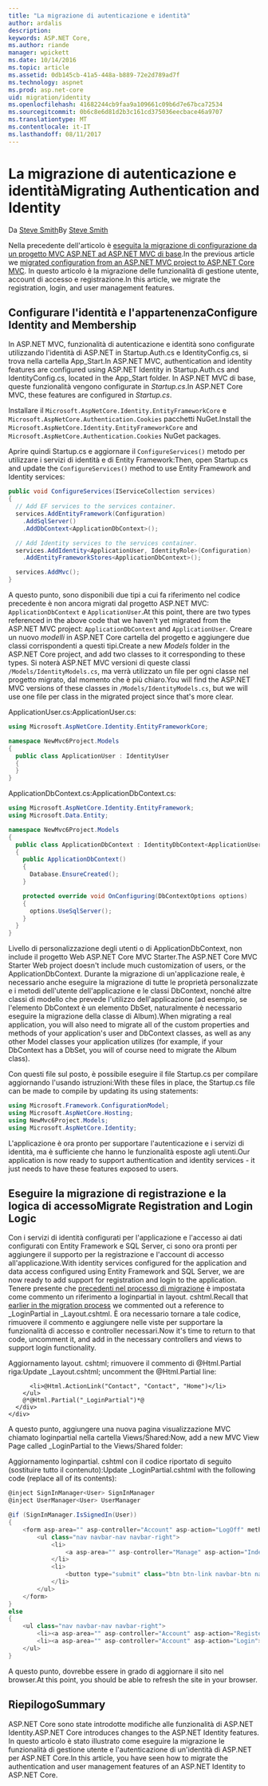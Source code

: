 ```yaml
---
title: "La migrazione di autenticazione e identità"
author: ardalis
description: 
keywords: ASP.NET Core,
ms.author: riande
manager: wpickett
ms.date: 10/14/2016
ms.topic: article
ms.assetid: 0db145cb-41a5-448a-b889-72e2d789ad7f
ms.technology: aspnet
ms.prod: asp.net-core
uid: migration/identity
ms.openlocfilehash: 41682244cb9faa9a109661c09b6d7e67bca72534
ms.sourcegitcommit: 0b6c8e6d81d2b3c161cd375036eecbace46a9707
ms.translationtype: MT
ms.contentlocale: it-IT
ms.lasthandoff: 08/11/2017
---
```

# <a name="migrating-authentication-and-identity"></a><span data-ttu-id="b682c-103">La migrazione di autenticazione e identità</span><span class="sxs-lookup"><span data-stu-id="b682c-103">Migrating Authentication and Identity</span></span>

<a name=migration-identity></a>

<span data-ttu-id="b682c-104">Da [Steve Smith](http://ardalis.com)</span><span class="sxs-lookup"><span data-stu-id="b682c-104">By [Steve Smith](http://ardalis.com)</span></span>

<span data-ttu-id="b682c-105">Nella precedente dell'articolo è [eseguita la migrazione di configurazione da un progetto MVC ASP.NET ad ASP.NET MVC di base](configuration.md).</span><span class="sxs-lookup"><span data-stu-id="b682c-105">In the previous article we [migrated configuration from an ASP.NET MVC project to ASP.NET Core MVC](configuration.md).</span></span> <span data-ttu-id="b682c-106">In questo articolo è la migrazione delle funzionalità di gestione utente, account di accesso e registrazione.</span><span class="sxs-lookup"><span data-stu-id="b682c-106">In this article, we migrate the registration, login, and user management features.</span></span>

## <a name="configure-identity-and-membership"></a><span data-ttu-id="b682c-107">Configurare l'identità e l'appartenenza</span><span class="sxs-lookup"><span data-stu-id="b682c-107">Configure Identity and Membership</span></span>

<span data-ttu-id="b682c-108">In ASP.NET MVC, funzionalità di autenticazione e identità sono configurate utilizzando l'identità di ASP.NET in Startup.Auth.cs e IdentityConfig.cs, si trova nella cartella App_Start.</span><span class="sxs-lookup"><span data-stu-id="b682c-108">In ASP.NET MVC, authentication and identity features are configured using ASP.NET Identity in Startup.Auth.cs and IdentityConfig.cs, located in the App_Start folder.</span></span> <span data-ttu-id="b682c-109">In ASP.NET MVC di base, queste funzionalità vengono configurate in *Startup.cs*.</span><span class="sxs-lookup"><span data-stu-id="b682c-109">In ASP.NET Core MVC, these features are configured in *Startup.cs*.</span></span>

<span data-ttu-id="b682c-110">Installare il `Microsoft.AspNetCore.Identity.EntityFrameworkCore` e `Microsoft.AspNetCore.Authentication.Cookies` pacchetti NuGet.</span><span class="sxs-lookup"><span data-stu-id="b682c-110">Install the `Microsoft.AspNetCore.Identity.EntityFrameworkCore` and `Microsoft.AspNetCore.Authentication.Cookies` NuGet packages.</span></span>

<span data-ttu-id="b682c-111">Aprire quindi Startup.cs e aggiornare il `ConfigureServices()` metodo per utilizzare i servizi di identità e di Entity Framework:</span><span class="sxs-lookup"><span data-stu-id="b682c-111">Then, open Startup.cs and update the `ConfigureServices()` method to use Entity Framework and Identity services:</span></span>

```csharp
public void ConfigureServices(IServiceCollection services)
{
  // Add EF services to the services container.
  services.AddEntityFramework(Configuration)
    .AddSqlServer()
    .AddDbContext<ApplicationDbContext>();

  // Add Identity services to the services container.
  services.AddIdentity<ApplicationUser, IdentityRole>(Configuration)
    .AddEntityFrameworkStores<ApplicationDbContext>();

  services.AddMvc();
}
```

<span data-ttu-id="b682c-112">A questo punto, sono disponibili due tipi a cui fa riferimento nel codice precedente è non ancora migrati dal progetto ASP.NET MVC: `ApplicationDbContext` e `ApplicationUser`.</span><span class="sxs-lookup"><span data-stu-id="b682c-112">At this point, there are two types referenced in the above code that we haven't yet migrated from the ASP.NET MVC project: `ApplicationDbContext` and `ApplicationUser`.</span></span> <span data-ttu-id="b682c-113">Creare un nuovo *modelli* in ASP.NET Core cartella del progetto e aggiungere due classi corrispondenti a questi tipi.</span><span class="sxs-lookup"><span data-stu-id="b682c-113">Create a new *Models* folder in the ASP.NET Core project, and add two classes to it corresponding to these types.</span></span> <span data-ttu-id="b682c-114">Si noterà ASP.NET MVC versioni di queste classi `/Models/IdentityModels.cs`, ma verrà utilizzato un file per ogni classe nel progetto migrato, dal momento che è più chiaro.</span><span class="sxs-lookup"><span data-stu-id="b682c-114">You will find the ASP.NET MVC versions of these classes in `/Models/IdentityModels.cs`, but we will use one file per class in the migrated project since that's more clear.</span></span>

<span data-ttu-id="b682c-115">ApplicationUser.cs:</span><span class="sxs-lookup"><span data-stu-id="b682c-115">ApplicationUser.cs:</span></span>

<!-- literal_block {"ids": [], "names": [], "highlight_args": {}, "backrefs": [], "dupnames": [], "linenos": false, "classes": [], "xml:space": "preserve", "language": "c#"} -->

```csharp
using Microsoft.AspNetCore.Identity.EntityFrameworkCore;

namespace NewMvc6Project.Models
{
  public class ApplicationUser : IdentityUser
  {
  }
}
```

<span data-ttu-id="b682c-116">ApplicationDbContext.cs:</span><span class="sxs-lookup"><span data-stu-id="b682c-116">ApplicationDbContext.cs:</span></span>

<!-- literal_block {"ids": [], "names": [], "highlight_args": {}, "backrefs": [], "dupnames": [], "linenos": false, "classes": [], "xml:space": "preserve", "language": "c#"} -->

```csharp
using Microsoft.AspNetCore.Identity.EntityFramework;
using Microsoft.Data.Entity;

namespace NewMvc6Project.Models
{
  public class ApplicationDbContext : IdentityDbContext<ApplicationUser>
  {
    public ApplicationDbContext()
    {
      Database.EnsureCreated();
    }

    protected override void OnConfiguring(DbContextOptions options)
    {
      options.UseSqlServer();
    }
  }
}
```

<span data-ttu-id="b682c-117">Livello di personalizzazione degli utenti o di ApplicationDbContext, non include il progetto Web ASP.NET Core MVC Starter.</span><span class="sxs-lookup"><span data-stu-id="b682c-117">The ASP.NET Core MVC Starter Web project doesn't include much customization of users, or the ApplicationDbContext.</span></span> <span data-ttu-id="b682c-118">Durante la migrazione di un'applicazione reale, è necessario anche eseguire la migrazione di tutte le proprietà personalizzate e i metodi dell'utente dell'applicazione e le classi DbContext, nonché altre classi di modello che prevede l'utilizzo dell'applicazione (ad esempio, se l'elemento DbContext è un elemento DbSet<Album>, naturalmente è necessario eseguire la migrazione della classe di Album).</span><span class="sxs-lookup"><span data-stu-id="b682c-118">When migrating a real application, you will also need to migrate all of the custom properties and methods of your application's user and DbContext classes, as well as any other Model classes your application utilizes (for example, if your DbContext has a DbSet<Album>, you will of course need to migrate the Album class).</span></span>

<span data-ttu-id="b682c-119">Con questi file sul posto, è possibile eseguire il file Startup.cs per compilare aggiornando l'usando istruzioni:</span><span class="sxs-lookup"><span data-stu-id="b682c-119">With these files in place, the Startup.cs file can be made to compile by updating its using statements:</span></span>

<!-- literal_block {"ids": [], "names": [], "highlight_args": {}, "backrefs": [], "dupnames": [], "linenos": false, "classes": [], "xml:space": "preserve", "language": "c#"} -->

```csharp
using Microsoft.Framework.ConfigurationModel;
using Microsoft.AspNetCore.Hosting;
using NewMvc6Project.Models;
using Microsoft.AspNetCore.Identity;
```

<span data-ttu-id="b682c-120">L'applicazione è ora pronto per supportare l'autenticazione e i servizi di identità, ma è sufficiente che hanno le funzionalità esposte agli utenti.</span><span class="sxs-lookup"><span data-stu-id="b682c-120">Our application is now ready to support authentication and identity services - it just needs to have these features exposed to users.</span></span>

## <a name="migrate-registration-and-login-logic"></a><span data-ttu-id="b682c-121">Eseguire la migrazione di registrazione e la logica di accesso</span><span class="sxs-lookup"><span data-stu-id="b682c-121">Migrate Registration and Login Logic</span></span>

<span data-ttu-id="b682c-122">Con i servizi di identità configurati per l'applicazione e l'accesso ai dati configurati con Entity Framework e SQL Server, ci sono ora pronti per aggiungere il supporto per la registrazione e l'account di accesso all'applicazione.</span><span class="sxs-lookup"><span data-stu-id="b682c-122">With identity services configured for the application and data access configured using Entity Framework and SQL Server, we are now ready to add support for registration and login to the application.</span></span> <span data-ttu-id="b682c-123">Tenere presente che [precedenti nel processo di migrazione](mvc.md#migrate-layout-file) è impostata come commento un riferimento a loginpartial in layout. cshtml.</span><span class="sxs-lookup"><span data-stu-id="b682c-123">Recall that [earlier in the migration process](mvc.md#migrate-layout-file) we commented out a reference to _LoginPartial in _Layout.cshtml.</span></span> <span data-ttu-id="b682c-124">È ora necessario tornare a tale codice, rimuovere il commento e aggiungere nelle viste per supportare la funzionalità di accesso e controller necessari.</span><span class="sxs-lookup"><span data-stu-id="b682c-124">Now it's time to return to that code, uncomment it, and add in the necessary controllers and views to support login functionality.</span></span>

<span data-ttu-id="b682c-125">Aggiornamento layout. cshtml; rimuovere il commento di @Html.Partial riga:</span><span class="sxs-lookup"><span data-stu-id="b682c-125">Update _Layout.cshtml; uncomment the @Html.Partial line:</span></span>

<!-- literal_block {"ids": [], "names": [], "highlight_args": {}, "backrefs": [], "dupnames": [], "linenos": false, "classes": [], "xml:space": "preserve", "language": "none"} -->

```none
      <li>@Html.ActionLink("Contact", "Contact", "Home")</li>
    </ul>
    @*@Html.Partial("_LoginPartial")*@
  </div>
</div>
```

<span data-ttu-id="b682c-126">A questo punto, aggiungere una nuova pagina visualizzazione MVC chiamato loginpartial nella cartella Views/Shared:</span><span class="sxs-lookup"><span data-stu-id="b682c-126">Now, add a new MVC View Page called _LoginPartial to the Views/Shared folder:</span></span>

<span data-ttu-id="b682c-127">Aggiornamento loginpartial. cshtml con il codice riportato di seguito (sostituire tutto il contenuto):</span><span class="sxs-lookup"><span data-stu-id="b682c-127">Update _LoginPartial.cshtml with the following code (replace all of its contents):</span></span>

<!-- literal_block {"ids": [], "names": [], "highlight_args": {}, "backrefs": [], "dupnames": [], "linenos": false, "classes": [], "xml:space": "preserve", "language": "c#"} -->

```csharp
@inject SignInManager<User> SignInManager
@inject UserManager<User> UserManager

@if (SignInManager.IsSignedIn(User))
{
    <form asp-area="" asp-controller="Account" asp-action="LogOff" method="post" id="logoutForm" class="navbar-right">
        <ul class="nav navbar-nav navbar-right">
            <li>
                <a asp-area="" asp-controller="Manage" asp-action="Index" title="Manage">Hello @UserManager.GetUserName(User)!</a>
            </li>
            <li>
                <button type="submit" class="btn btn-link navbar-btn navbar-link">Log off</button>
            </li>
        </ul>
    </form>
}
else
{
    <ul class="nav navbar-nav navbar-right">
        <li><a asp-area="" asp-controller="Account" asp-action="Register">Register</a></li>
        <li><a asp-area="" asp-controller="Account" asp-action="Login">Log in</a></li>
    </ul>
}
```

<span data-ttu-id="b682c-128">A questo punto, dovrebbe essere in grado di aggiornare il sito nel browser.</span><span class="sxs-lookup"><span data-stu-id="b682c-128">At this point, you should be able to refresh the site in your browser.</span></span>

## <a name="summary"></a><span data-ttu-id="b682c-129">Riepilogo</span><span class="sxs-lookup"><span data-stu-id="b682c-129">Summary</span></span>

<span data-ttu-id="b682c-130">ASP.NET Core sono state introdotte modifiche alle funzionalità di ASP.NET Identity.</span><span class="sxs-lookup"><span data-stu-id="b682c-130">ASP.NET Core introduces changes to the ASP.NET Identity features.</span></span> <span data-ttu-id="b682c-131">In questo articolo è stato illustrato come eseguire la migrazione le funzionalità di gestione utente e l'autenticazione di un'identità di ASP.NET per ASP.NET Core.</span><span class="sxs-lookup"><span data-stu-id="b682c-131">In this article, you have seen how to migrate the authentication and user management features of an ASP.NET Identity to ASP.NET Core.</span></span>

